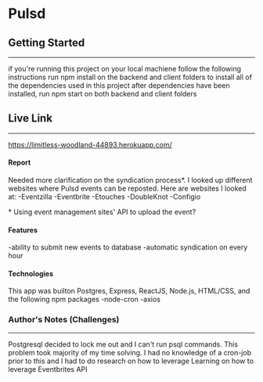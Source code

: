 # Pulsd

## Getting Started
---
if you're running this project on your local machiene follow the following instructions 
run npm install on the backend and client folders to install all of the dependencies used in this project 
after dependencies have been installed, run npm start on both backend and client folders
 

## Live Link 
---
https://limitless-woodland-44893.herokuapp.com/

#### Report 
Needed more clarification on the syndication process*. I looked up different websites where Pulsd events can be reposted. Here are websites I looked at: 
-Eventzilla
-Eventbrite
-Etouches
-DoubleKnot 
-Configio 

\* Using event management sites' API to upload the event? 

#### Features 
-ability to submit new events to database 
-automatic syndication on every hour 

#### Technologies 
This app was builton Postgres, Express, ReactJS, Node.js, HTML/CSS, and the following npm packages 
-node-cron
-axios


### Author's Notes (Challenges)
---
Postgresql decided to lock me out and I can't run psql commands. This problem took majority of my time solving. 
I had no knowledge of a cron-job prior to this and I had to do research on how to leverage 
Learning on how to leverage Eventbrites API 
